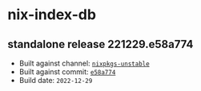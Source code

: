 # nix-index-db
## standalone release 221229.e58a774
- Built against channel: [`nixpkgs-unstable`](https://github.com/nixos/nixpkgs/tree/nixpkgs-unstable)
- Built against commit: [`e58a774`](https://github.com/NixOS/nixpkgs/commit/e58a7747db96c23b8a977e7c1bbfc5753b81b6fa)
- Build date: `2022-12-29`
